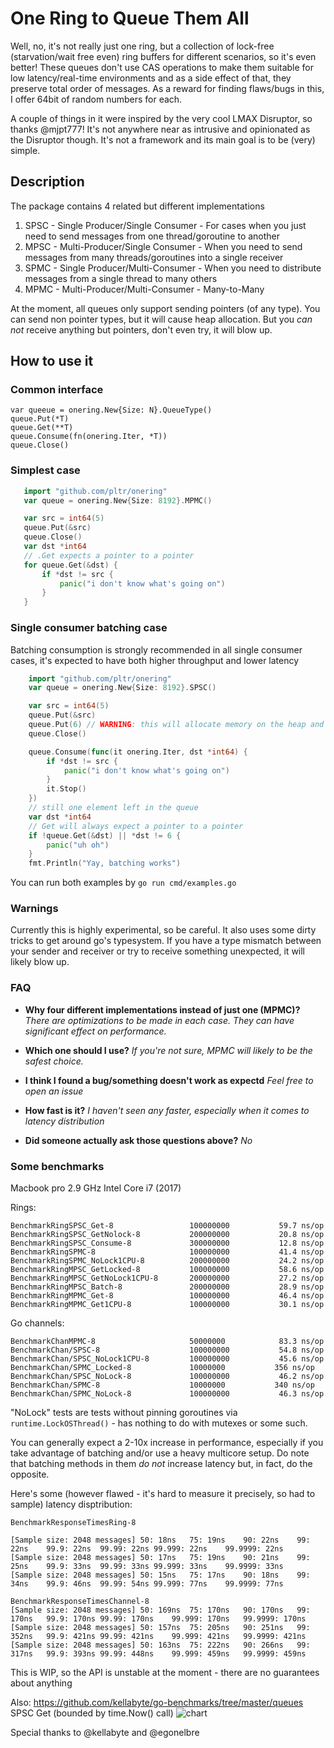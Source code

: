 # One Ring to Queue Them All

Well, no, it's not really just one ring, but a collection of lock-free (starvation/wait free even) ring buffers for different scenarios, so it's even better!
These queues don't use CAS operations to make them suitable for low latency/real-time environments and as a side effect of that,
they preserve total order of messages. As a reward for finding flaws/bugs in this, I offer 64bit of random numbers for each.

A couple of things in it were inspired by the very cool LMAX Disruptor, so thanks @mjpt777!
It's not anywhere near as intrusive and opinionated as the Disruptor though. It's not a framework and its main goal is to be (very) simple.

## Description

The package contains 4 related but different implementations
1. SPSC - Single Producer/Single Consumer - For cases when you just need to send messages from one thread/goroutine to another
2. MPSC - Multi-Producer/Single Consumer - When you need to send messages from many threads/goroutines into a single receiver
3. SPMC - Single Producer/Multi-Consumer - When you need to distribute messages from a single thread to many others
4. MPMC - Multi-Producer/Multi-Consumer - Many-to-Many


At the moment, all queues only support sending pointers (of any type). You can send non pointer types, but it will cause heap allocation. But you *can not* receive anything but pointers, don't even try, it will blow up.


## How to use it

### Common interface
    var queeue = onering.New{Size: N}.QueueType()
    queue.Put(*T)
    queue.Get(**T)
    queue.Consume(fn(onering.Iter, *T))
    queue.Close()

### Simplest case
```go
   import "github.com/pltr/onering"
   var queue = onering.New{Size: 8192}.MPMC()

   var src = int64(5)
   queue.Put(&src)
   queue.Close()
   var dst *int64
   // .Get expects a pointer to a pointer
   for queue.Get(&dst) {
       if *dst != src {
           panic("i don't know what's going on")
       }
   }
```
### Single consumer batching case
Batching consumption is strongly recommended in all single consumer cases, it's expected to have both higher throughput and lower latency

```go
    import "github.com/pltr/onering"
	var queue = onering.New{Size: 8192}.SPSC()

	var src = int64(5)
	queue.Put(&src)
	queue.Put(6) // WARNING: this will allocate memory on the heap and copy the value into it
	queue.Close()

	queue.Consume(func(it onering.Iter, dst *int64) {
		if *dst != src {
			panic("i don't know what's going on")
		}
		it.Stop()
	})
	// still one element left in the queue
	var dst *int64
	// Get will always expect a pointer to a pointer
	if !queue.Get(&dst) || *dst != 6 {
		panic("uh oh")
	}
	fmt.Println("Yay, batching works")
```
You can run both examples by `go run cmd/examples.go`


### Warnings
Currently this is highly experimental, so be careful. It also uses some dirty tricks to get around go's typesystem.
If you have a type mismatch between your sender and receiver or try to receive something unexpected, it will likely blow up.

### FAQ

* **Why four different implementations instead of just one (MPMC)?**
    _There are optimizations to be made in each case. They can have significant effect on performance._

* **Which one should I use?**
    _If you're not sure, MPMC will likely to be the safest choice._

* **I think I found a bug/something doesn't work as expectd**
    _Feel free to open an issue_

* **How fast is it?**
    _I haven't seen any faster, especially when it comes to latency distribution_

* **Did someone actually ask those questions above?**
    _No_

### Some benchmarks

Macbook pro 2.9 GHz Intel Core i7 (2017)

Rings:

    BenchmarkRingSPSC_Get-8             	100000000	        59.7 ns/op
    BenchmarkRingSPSC_GetNolock-8       	200000000	        20.8 ns/op
    BenchmarkRingSPSC_Consume-8         	300000000	        12.8 ns/op
    BenchmarkRingSPMC-8                 	100000000	        41.4 ns/op
    BenchmarkRingSPMC_NoLock1CPU-8      	200000000	        24.2 ns/op
    BenchmarkRingMPSC_GetLocked-8       	100000000	        58.6 ns/op
    BenchmarkRingMPSC_GetNoLock1CPU-8   	200000000	        27.2 ns/op
    BenchmarkRingMPSC_Batch-8           	200000000	        28.9 ns/op
    BenchmarkRingMPMC_Get-8             	100000000	        46.4 ns/op
    BenchmarkRingMPMC_Get1CPU-8         	100000000	        30.1 ns/op



Go channels:

    BenchmarkChanMPMC-8                 	50000000	        83.3 ns/op
    BenchmarkChan/SPSC-8                	100000000	        54.8 ns/op
    BenchmarkChan/SPSC_NoLock1CPU-8     	100000000	        45.6 ns/op
    BenchmarkChan/SPMC_Locked-8         	10000000	       356 ns/op
    BenchmarkChan/SPSC_NoLock-8         	100000000	        46.2 ns/op
    BenchmarkChan/SPMC-8                	10000000	       340 ns/op
    BenchmarkChan/SPMC_NoLock-8         	100000000	        46.3 ns/op

"NoLock" tests are tests without pinning goroutines via `runtime.LockOSThread()` - has nothing to do with mutexes or some such.

You can generally expect a 2-10x increase in performance, especially if you take advantage of batching and/or use a heavy multicore setup.
Do note that batching methods in them *do not* increase latency but, in fact, do the opposite.

Here's some (however flawed - it's hard to measure it precisely, so had to sample) latency disptribution:

    BenchmarkResponseTimesRing-8

    [Sample size: 2048 messages] 50: 18ns	75: 19ns	90: 22ns	99: 22ns	99.9: 22ns	99.99: 22ns	99.999: 22ns	99.9999: 22ns
    [Sample size: 2048 messages] 50: 17ns	75: 19ns	90: 21ns	99: 25ns	99.9: 33ns	99.99: 33ns	99.999: 33ns	99.9999: 33ns
    [Sample size: 2048 messages] 50: 15ns	75: 17ns	90: 18ns	99: 34ns	99.9: 46ns	99.99: 54ns	99.999: 77ns	99.9999: 77ns

    BenchmarkResponseTimesChannel-8
    [Sample size: 2048 messages] 50: 169ns	75: 170ns	90: 170ns	99: 170ns	99.9: 170ns	99.99: 170ns	99.999: 170ns	99.9999: 170ns
    [Sample size: 2048 messages] 50: 157ns	75: 205ns	90: 251ns	99: 352ns	99.9: 421ns	99.99: 421ns	99.999: 421ns	99.9999: 421ns
    [Sample size: 2048 messages] 50: 163ns	75: 222ns	90: 266ns	99: 317ns	99.9: 393ns	99.99: 448ns	99.999: 459ns	99.9999: 459ns

This is WIP, so the API is unstable at the moment - there are no guarantees about anything

Also: https://github.com/kellabyte/go-benchmarks/tree/master/queues
SPSC Get (bounded by time.Now() call)
![chart](https://camo.githubusercontent.com/553d9f8936ed5f298e1b3c0de1724d71b5c57cea/68747470733a2f2f692e696d6775722e636f6d2f78547a397645432e706e67
 "Queue Benchmark")

Special thanks to @kellabyte and @egonelbre
